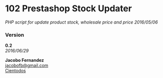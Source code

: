 # 102 Prestashop Stock Updater
_PHP script for update product stock, wholesale price and price_ 
_2016/05/06_

### Version
**0.2**  
_2016/06/29_ 

**Jacobo Fernandez**  
jacobofb@gmail.com  
[Cientodos](https://www.cientodos.com)

